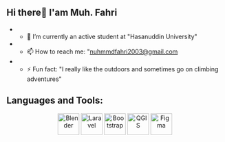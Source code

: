 ## Hi there👋 I'am Muh. Fahri

- - 🌱 I’m currently an active student at "Hasanuddin University"
- - 📫 How to reach me: "nuhmmdfahri2003@gmail.com
- - ⚡ Fun fact: "I really like the outdoors and sometimes go on climbing adventures"

<!--
**Muh-Fahri/Muh-Fahri** is a ✨ _special_ ✨ repository because its `README.md` (this file) appears on your GitHub profile.

Here are some ideas to get you started:

- 🔭 I’m currently working on ...
- 👯 I’m looking to collaborate on ...
- 🤔 I’m looking for help with ...
- 💬 Ask me about ...
- 😄 Pronouns: ...
-->

## Languages and Tools:

<p align="center">
  <img src="https://cdn.jsdelivr.net/gh/devicons/devicon/icons/blender/blender-original.svg" alt="Blender" width="50" height="50">
  <img src="https://cdn.jsdelivr.net/gh/devicons/devicon/icons/laravel/laravel-plain.svg" alt="Laravel" width="50" height="50">
  <img src="https://cdn.jsdelivr.net/gh/devicons/devicon/icons/bootstrap/bootstrap-plain.svg" alt="Bootstrap" width="50" height="50">
  <img src="https://upload.wikimedia.org/wikipedia/commons/e/e5/QGIS_logo_new.svg" alt="QGIS" width="50" height="50">
  <img src="https://cdn.jsdelivr.net/gh/devicons/devicon/icons/figma/figma-original.svg" alt="Figma" width="50" height="50">
</p>
